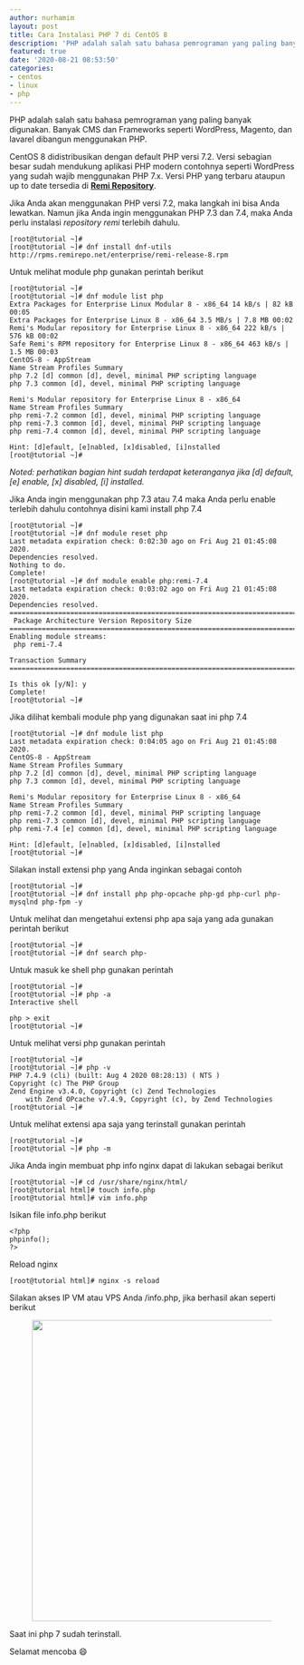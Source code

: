 ```yaml
---
author: nurhamim
layout: post
title: Cara Instalasi PHP 7 di CentOS 8
description: 'PHP adalah salah satu bahasa pemrograman yang paling banyak digunakan. Banyak CMS dan Frameworks seperti WordPress, Magento, dan lavarel dibangun menggunakan PHP'
featured: true
date: '2020-08-21 08:53:50'
categories:
- centos
- linux
- php
---
```


PHP adalah salah satu bahasa pemrograman yang paling banyak digunakan. Banyak CMS dan Frameworks seperti WordPress, Magento, dan lavarel dibangun menggunakan PHP.

CentOS 8 didistribusikan dengan default PHP versi 7.2. Versi sebagian besar sudah mendukung aplikasi PHP modern contohnya seperti WordPress yang sudah wajib menggunakan PHP 7.x. Versi PHP yang terbaru ataupun up to date tersedia di **[Remi Repository](https://rpms.remirepo.net)**.

Jika Anda akan menggunakan PHP versi 7.2, maka langkah ini bisa Anda lewatkan. Namun jika Anda ingin menggunakan PHP 7.3 dan 7.4, maka Anda perlu instalasi _repository remi_ terlebih dahulu.

    [root@tutorial ~]#
    [root@tutorial ~]# dnf install dnf-utils http://rpms.remirepo.net/enterprise/remi-release-8.rpm

Untuk melihat module php gunakan perintah berikut

    [root@tutorial ~]#
    [root@tutorial ~]# dnf module list php
    Extra Packages for Enterprise Linux Modular 8 - x86_64 14 kB/s | 82 kB 00:05
    Extra Packages for Enterprise Linux 8 - x86_64 3.5 MB/s | 7.8 MB 00:02
    Remi's Modular repository for Enterprise Linux 8 - x86_64 222 kB/s | 576 kB 00:02
    Safe Remi's RPM repository for Enterprise Linux 8 - x86_64 463 kB/s | 1.5 MB 00:03
    CentOS-8 - AppStream
    Name Stream Profiles Summary
    php 7.2 [d] common [d], devel, minimal PHP scripting language
    php 7.3 common [d], devel, minimal PHP scripting language
    
    Remi's Modular repository for Enterprise Linux 8 - x86_64
    Name Stream Profiles Summary
    php remi-7.2 common [d], devel, minimal PHP scripting language
    php remi-7.3 common [d], devel, minimal PHP scripting language
    php remi-7.4 common [d], devel, minimal PHP scripting language
    
    Hint: [d]efault, [e]nabled, [x]disabled, [i]nstalled
    [root@tutorial ~]#

_Noted: perhatikan bagian hint sudah terdapat keteranganya jika [d] default, [e] enable, [x] disabled, [i] installed._

Jika Anda ingin menggunakan php 7.3 atau 7.4 maka Anda perlu enable terlebih dahulu contohnya disini kami install php 7.4

    [root@tutorial ~]#
    [root@tutorial ~]# dnf module reset php
    Last metadata expiration check: 0:02:30 ago on Fri Aug 21 01:45:08 2020.
    Dependencies resolved.
    Nothing to do.
    Complete!
    [root@tutorial ~]# dnf module enable php:remi-7.4
    Last metadata expiration check: 0:03:02 ago on Fri Aug 21 01:45:08 2020.
    Dependencies resolved.
    ========================================================================================================================
     Package Architecture Version Repository Size
    ========================================================================================================================
    Enabling module streams:
     php remi-7.4
    
    Transaction Summary
    ========================================================================================================================
    
    Is this ok [y/N]: y
    Complete!
    [root@tutorial ~]#

Jika dilihat kembali module php yang digunakan saat ini php 7.4

    [root@tutorial ~]# dnf module list php
    Last metadata expiration check: 0:04:05 ago on Fri Aug 21 01:45:08 2020.
    CentOS-8 - AppStream
    Name Stream Profiles Summary
    php 7.2 [d] common [d], devel, minimal PHP scripting language
    php 7.3 common [d], devel, minimal PHP scripting language
    
    Remi's Modular repository for Enterprise Linux 8 - x86_64
    Name Stream Profiles Summary
    php remi-7.2 common [d], devel, minimal PHP scripting language
    php remi-7.3 common [d], devel, minimal PHP scripting language
    php remi-7.4 [e] common [d], devel, minimal PHP scripting language
    
    Hint: [d]efault, [e]nabled, [x]disabled, [i]nstalled
    [root@tutorial ~]#

Silakan install extensi php yang Anda inginkan sebagai contoh

    [root@tutorial ~]#
    [root@tutorial ~]# dnf install php php-opcache php-gd php-curl php-mysqlnd php-fpm -y

Untuk melihat dan mengetahui extensi php apa saja yang ada gunakan perintah berikut

    [root@tutorial ~]#
    [root@tutorial ~]# dnf search php-

Untuk masuk ke shell php gunakan perintah

    [root@tutorial ~]#
    [root@tutorial ~]# php -a
    Interactive shell
    
    php > exit
    [root@tutorial ~]#

Untuk melihat versi php gunakan perintah

    [root@tutorial ~]#
    [root@tutorial ~]# php -v
    PHP 7.4.9 (cli) (built: Aug 4 2020 08:28:13) ( NTS )
    Copyright (c) The PHP Group
    Zend Engine v3.4.0, Copyright (c) Zend Technologies
        with Zend OPcache v7.4.9, Copyright (c), by Zend Technologies
    [root@tutorial ~]#

Untuk melihat extensi apa saja yang terinstall gunakan perintah

    [root@tutorial ~]#
    [root@tutorial ~]# php -m

Jika Anda ingin membuat php info nginx dapat di lakukan sebagai berikut

    [root@tutorial ~]# cd /usr/share/nginx/html/
    [root@tutorial html]# touch info.php
    [root@tutorial html]# vim info.php

Isikan file info.php berikut

    <?php
    phpinfo();
    ?>

Reload nginx

    [root@tutorial html]# nginx -s reload

Silakan akses IP VM atau VPS Anda /info.php, jika berhasil akan seperti berikut

<figure class="wp-block-image size-large"><img loading="lazy" width="1024" height="531" src="/content/images/wordpress/2020/08/image-23-1024x531.png" alt="" class="wp-image-117" srcset="/content/images/wordpress/2020/08/image-23-1024x531.png 1024w, /content/images/wordpress/2020/08/image-23-300x155.png 300w, /content/images/wordpress/2020/08/image-23-768x398.png 768w, /content/images/wordpress/2020/08/image-23.png 1347w" sizes="(max-width: 1024px) 100vw, 1024px"></figure>

Saat ini php 7 sudah terinstall.

Selamat mencoba 😄
